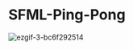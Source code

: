 # SFML-Ping-Pong
![ezgif-3-bc6f292514](https://user-images.githubusercontent.com/93677930/200155852-0253473f-162a-41f2-8da5-14bb0c36856e.gif)
